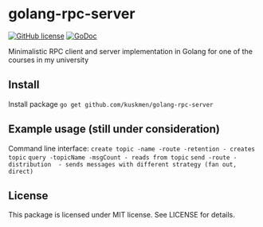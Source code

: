 # golang-rpc-server
[![GitHub license](https://img.shields.io/badge/license-MIT-blue.svg)](https://raw.githubusercontent.com/kuskmen/golang-rpc-server/master/LICENSE)  [![GoDoc](https://godoc.org/github.com/kuskmen/golang-rpc-server?status.svg)](https://godoc.org/github.com/kuskmen/golang-rpc-server)

Minimalistic RPC client and server implementation in Golang for one of the courses in my university

Install
---------------
Install package `go get github.com/kuskmen/golang-rpc-server`

Example usage (still under consideration)
---------------

Command line interface:
`create topic -name -route -retention - creates topic`
`query -topicName -msgCount - reads from topic`
`send -route -distribution  - sends messages with different strategy (fan out, direct)`

License
---------------

This package is licensed under MIT license. See LICENSE for details.
